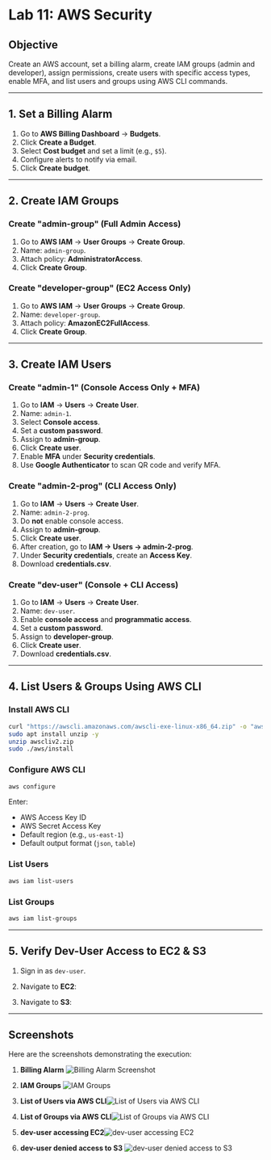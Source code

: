 # Lab 11: AWS Security

## Objective
Create an AWS account, set a billing alarm, create IAM groups (admin and developer), assign permissions, create users with specific access types, enable MFA, and list users and groups using AWS CLI commands.

---

## 1. Set a Billing Alarm
1. Go to **AWS Billing Dashboard** → **Budgets**.
2. Click **Create a Budget**.
3. Select **Cost budget** and set a limit (e.g., `$5`).
4. Configure alerts to notify via email.
5. Click **Create budget**.

---

## 2. Create IAM Groups

### Create "admin-group" (Full Admin Access)
1. Go to **AWS IAM** → **User Groups** → **Create Group**.
2. Name: `admin-group`.
3. Attach policy: **AdministratorAccess**.
4. Click **Create Group**.

### Create "developer-group" (EC2 Access Only)
1. Go to **AWS IAM** → **User Groups** → **Create Group**.
2. Name: `developer-group`.
3. Attach policy: **AmazonEC2FullAccess**.
4. Click **Create Group**.

---

## 3. Create IAM Users

### Create "admin-1" (Console Access Only + MFA)
1. Go to **IAM** → **Users** → **Create User**.
2. Name: `admin-1`.
3. Select **Console access**.
4. Set a **custom password**.
5. Assign to **admin-group**.
6. Click **Create user**.
7. Enable **MFA** under **Security credentials**.
8. Use **Google Authenticator** to scan QR code and verify MFA.

### Create "admin-2-prog" (CLI Access Only)
1. Go to **IAM** → **Users** → **Create User**.
2. Name: `admin-2-prog`.
3. Do **not** enable console access.
4. Assign to **admin-group**.
5. Click **Create user**.
6. After creation, go to **IAM → Users → admin-2-prog**.
7. Under **Security credentials**, create an **Access Key**.
8. Download **credentials.csv**.

### Create "dev-user" (Console + CLI Access)
1. Go to **IAM** → **Users** → **Create User**.
2. Name: `dev-user`.
3. Enable **console access** and **programmatic access**.
4. Set a **custom password**.
5. Assign to **developer-group**.
6. Click **Create user**.
7. Download **credentials.csv**.

---

## 4. List Users & Groups Using AWS CLI

### Install AWS CLI
```sh
curl "https://awscli.amazonaws.com/awscli-exe-linux-x86_64.zip" -o "awscliv2.zip"
sudo apt install unzip -y
unzip awscliv2.zip
sudo ./aws/install
```

### Configure AWS CLI
```sh
aws configure
```
Enter:
- AWS Access Key ID
- AWS Secret Access Key
- Default region (e.g., `us-east-1`)
- Default output format (`json`, `table`)

### List Users
```sh
aws iam list-users
```

### List Groups
```sh
aws iam list-groups
```

---

## 5. Verify Dev-User Access to EC2 & S3
1. Sign in as `dev-user`.

2. Navigate to **EC2**:

3. Navigate to **S3**:



---

## Screenshots
Here are the screenshots demonstrating the execution:

1. **Billing Alarm** ![Billing Alarm Screenshot](Budgets.png)

2. **IAM Groups** ![IAM Groups](Groups.png)

3. **List of Users via AWS CLI**![List of Users via AWS CLI](listUserCLI.png)

4. **List of Groups via AWS CLI**![List of Groups via AWS CLI](listGroupCLI.png)

5. **dev-user accessing EC2**![dev-user accessing EC2](devShowEc2.png)

6. **dev-user denied access to S3** ![dev-user denied access to S3](devShowS3.png)

